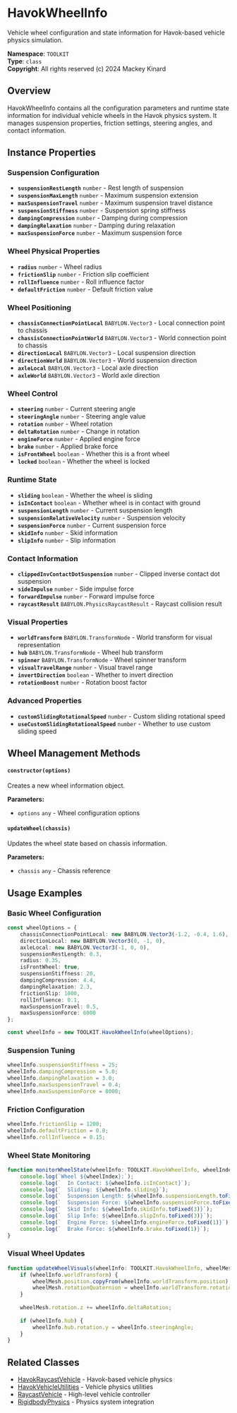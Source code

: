 # HavokWheelInfo

Vehicle wheel configuration and state information for Havok-based vehicle physics simulation.

**Namespace**: `TOOLKIT`  
**Type**: `class`  
**Copyright**: All rights reserved (c) 2024 Mackey Kinard

## Overview

HavokWheelInfo contains all the configuration parameters and runtime state information for individual vehicle wheels in the Havok physics system. It manages suspension properties, friction settings, steering angles, and contact information.

## Instance Properties

### Suspension Configuration
- **`suspensionRestLength`** `number` - Rest length of suspension
- **`suspensionMaxLength`** `number` - Maximum suspension extension
- **`maxSuspensionTravel`** `number` - Maximum suspension travel distance
- **`suspensionStiffness`** `number` - Suspension spring stiffness
- **`dampingCompression`** `number` - Damping during compression
- **`dampingRelaxation`** `number` - Damping during relaxation
- **`maxSuspensionForce`** `number` - Maximum suspension force

### Wheel Physical Properties
- **`radius`** `number` - Wheel radius
- **`frictionSlip`** `number` - Friction slip coefficient
- **`rollInfluence`** `number` - Roll influence factor
- **`defaultFriction`** `number` - Default friction value

### Wheel Positioning
- **`chassisConnectionPointLocal`** `BABYLON.Vector3` - Local connection point to chassis
- **`chassisConnectionPointWorld`** `BABYLON.Vector3` - World connection point to chassis
- **`directionLocal`** `BABYLON.Vector3` - Local suspension direction
- **`directionWorld`** `BABYLON.Vector3` - World suspension direction
- **`axleLocal`** `BABYLON.Vector3` - Local axle direction
- **`axleWorld`** `BABYLON.Vector3` - World axle direction

### Wheel Control
- **`steering`** `number` - Current steering angle
- **`steeringAngle`** `number` - Steering angle value
- **`rotation`** `number` - Wheel rotation
- **`deltaRotation`** `number` - Change in rotation
- **`engineForce`** `number` - Applied engine force
- **`brake`** `number` - Applied brake force
- **`isFrontWheel`** `boolean` - Whether this is a front wheel
- **`locked`** `boolean` - Whether the wheel is locked

### Runtime State
- **`sliding`** `boolean` - Whether the wheel is sliding
- **`isInContact`** `boolean` - Whether wheel is in contact with ground
- **`suspensionLength`** `number` - Current suspension length
- **`suspensionRelativeVelocity`** `number` - Suspension velocity
- **`suspensionForce`** `number` - Current suspension force
- **`skidInfo`** `number` - Skid information
- **`slipInfo`** `number` - Slip information

### Contact Information
- **`clippedInvContactDotSuspension`** `number` - Clipped inverse contact dot suspension
- **`sideImpulse`** `number` - Side impulse force
- **`forwardImpulse`** `number` - Forward impulse force
- **`raycastResult`** `BABYLON.PhysicsRaycastResult` - Raycast collision result

### Visual Properties
- **`worldTransform`** `BABYLON.TransformNode` - World transform for visual representation
- **`hub`** `BABYLON.TransformNode` - Wheel hub transform
- **`spinner`** `BABYLON.TransformNode` - Wheel spinner transform
- **`visualTravelRange`** `number` - Visual travel range
- **`invertDirection`** `boolean` - Whether to invert direction
- **`rotationBoost`** `number` - Rotation boost factor

### Advanced Properties
- **`customSlidingRotationalSpeed`** `number` - Custom sliding rotational speed
- **`useCustomSlidingRotationalSpeed`** `number` - Whether to use custom sliding speed

## Wheel Management Methods

#### `constructor(options)`
Creates a new wheel information object.

**Parameters:**
- `options` `any` - Wheel configuration options

#### `updateWheel(chassis)`
Updates the wheel state based on chassis information.

**Parameters:**
- `chassis` `any` - Chassis reference

## Usage Examples

### Basic Wheel Configuration
```typescript
const wheelOptions = {
    chassisConnectionPointLocal: new BABYLON.Vector3(-1.2, -0.4, 1.6),
    directionLocal: new BABYLON.Vector3(0, -1, 0),
    axleLocal: new BABYLON.Vector3(-1, 0, 0),
    suspensionRestLength: 0.3,
    radius: 0.35,
    isFrontWheel: true,
    suspensionStiffness: 20,
    dampingCompression: 4.4,
    dampingRelaxation: 2.3,
    frictionSlip: 1000,
    rollInfluence: 0.1,
    maxSuspensionTravel: 0.5,
    maxSuspensionForce: 6000
};

const wheelInfo = new TOOLKIT.HavokWheelInfo(wheelOptions);
```

### Suspension Tuning
```typescript
wheelInfo.suspensionStiffness = 25;
wheelInfo.dampingCompression = 5.0;
wheelInfo.dampingRelaxation = 3.0;
wheelInfo.maxSuspensionTravel = 0.4;
wheelInfo.maxSuspensionForce = 8000;
```

### Friction Configuration
```typescript
wheelInfo.frictionSlip = 1200;
wheelInfo.defaultFriction = 0.8;
wheelInfo.rollInfluence = 0.15;
```

### Wheel State Monitoring
```typescript
function monitorWheelState(wheelInfo: TOOLKIT.HavokWheelInfo, wheelIndex: number) {
    console.log(`Wheel ${wheelIndex}:`);
    console.log(`  In Contact: ${wheelInfo.isInContact}`);
    console.log(`  Sliding: ${wheelInfo.sliding}`);
    console.log(`  Suspension Length: ${wheelInfo.suspensionLength.toFixed(3)}`);
    console.log(`  Suspension Force: ${wheelInfo.suspensionForce.toFixed(1)}`);
    console.log(`  Skid Info: ${wheelInfo.skidInfo.toFixed(3)}`);
    console.log(`  Slip Info: ${wheelInfo.slipInfo.toFixed(3)}`);
    console.log(`  Engine Force: ${wheelInfo.engineForce.toFixed(1)}`);
    console.log(`  Brake Force: ${wheelInfo.brake.toFixed(1)}`);
}
```

### Visual Wheel Updates
```typescript
function updateWheelVisuals(wheelInfo: TOOLKIT.HavokWheelInfo, wheelMesh: BABYLON.Mesh) {
    if (wheelInfo.worldTransform) {
        wheelMesh.position.copyFrom(wheelInfo.worldTransform.position);
        wheelMesh.rotationQuaternion = wheelInfo.worldTransform.rotationQuaternion?.clone();
    }
    
    wheelMesh.rotation.z += wheelInfo.deltaRotation;
    
    if (wheelInfo.hub) {
        wheelInfo.hub.rotation.y = wheelInfo.steeringAngle;
    }
}
```

## Related Classes
- [HavokRaycastVehicle](HavokRaycastVehicle.md) - Havok-based vehicle physics
- [HavokVehicleUtilities](HavokVehicleUtilities.md) - Vehicle physics utilities
- [RaycastVehicle](RaycastVehicle.md) - High-level vehicle controller
- [RigidbodyPhysics](RigidbodyPhysics.md) - Physics system integration
